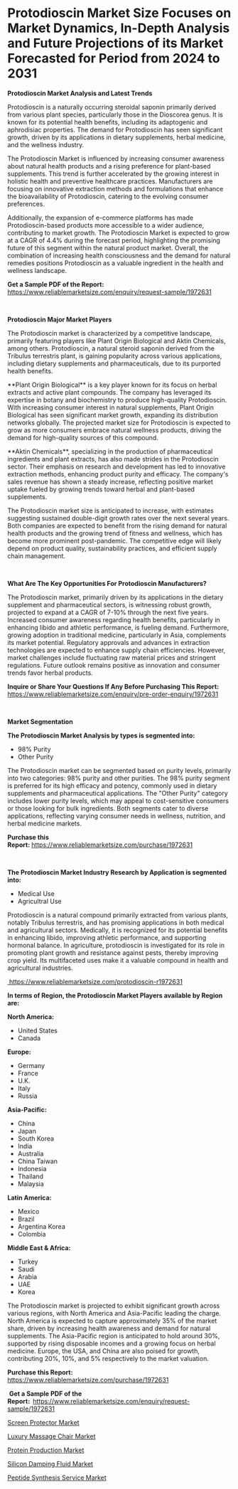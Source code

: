 <p><h1>Protodioscin Market Size Focuses on Market Dynamics, In-Depth Analysis and Future Projections of its Market Forecasted for Period from 2024 to 2031</h1></p><p><strong>Protodioscin Market Analysis and Latest Trends</strong></p>
<p><p>Protodioscin is a naturally occurring steroidal saponin primarily derived from various plant species, particularly those in the Dioscorea genus. It is known for its potential health benefits, including its adaptogenic and aphrodisiac properties. The demand for Protodioscin has seen significant growth, driven by its applications in dietary supplements, herbal medicine, and the wellness industry.</p><p>The Protodioscin Market is influenced by increasing consumer awareness about natural health products and a rising preference for plant-based supplements. This trend is further accelerated by the growing interest in holistic health and preventive healthcare practices. Manufacturers are focusing on innovative extraction methods and formulations that enhance the bioavailability of Protodioscin, catering to the evolving consumer preferences.</p><p>Additionally, the expansion of e-commerce platforms has made Protodioscin-based products more accessible to a wider audience, contributing to market growth. The Protodioscin Market is expected to grow at a CAGR of 4.4% during the forecast period, highlighting the promising future of this segment within the natural product market. Overall, the combination of increasing health consciousness and the demand for natural remedies positions Protodioscin as a valuable ingredient in the health and wellness landscape.</p></p>
<p><strong>Get a Sample PDF of the Report:&nbsp;</strong> <a href="https://www.reliablemarketsize.com/enquiry/request-sample/1972631?utm_campaign=1170&utm_medium=2&utm_source=Github&utm_content=ia&utm_term=14112024&utm_id=protodioscin">https://www.reliablemarketsize.com/enquiry/request-sample/1972631</a></p>
<p>&nbsp;</p>
<p><strong>Protodioscin Major Market Players</strong></p>
<p><p>The Protodioscin market is characterized by a competitive landscape, primarily featuring players like Plant Origin Biological and Aktin Chemicals, among others. Protodioscin, a natural steroid saponin derived from the Tribulus terrestris plant, is gaining popularity across various applications, including dietary supplements and pharmaceuticals, due to its purported health benefits.</p><p>**Plant Origin Biological** is a key player known for its focus on herbal extracts and active plant compounds. The company has leveraged its expertise in botany and biochemistry to produce high-quality Protodioscin. With increasing consumer interest in natural supplements, Plant Origin Biological has seen significant market growth, expanding its distribution networks globally. The projected market size for Protodioscin is expected to grow as more consumers embrace natural wellness products, driving the demand for high-quality sources of this compound.</p><p>**Aktin Chemicals**, specializing in the production of pharmaceutical ingredients and plant extracts, has also made strides in the Protodioscin sector. Their emphasis on research and development has led to innovative extraction methods, enhancing product purity and efficacy. The company's sales revenue has shown a steady increase, reflecting positive market uptake fueled by growing trends toward herbal and plant-based supplements.</p><p>The Protodioscin market size is anticipated to increase, with estimates suggesting sustained double-digit growth rates over the next several years. Both companies are expected to benefit from the rising demand for natural health products and the growing trend of fitness and wellness, which has become more prominent post-pandemic. The competitive edge will likely depend on product quality, sustainability practices, and efficient supply chain management.</p></p>
<p>&nbsp;</p>
<p><strong>What Are The Key Opportunities For Protodioscin Manufacturers?</strong></p>
<p><p>The Protodioscin market, primarily driven by its applications in the dietary supplement and pharmaceutical sectors, is witnessing robust growth, projected to expand at a CAGR of 7-10% through the next five years. Increased consumer awareness regarding health benefits, particularly in enhancing libido and athletic performance, is fueling demand. Furthermore, growing adoption in traditional medicine, particularly in Asia, complements its market potential. Regulatory approvals and advances in extraction technologies are expected to enhance supply chain efficiencies. However, market challenges include fluctuating raw material prices and stringent regulations. Future outlook remains positive as innovation and consumer trends favor herbal products.</p></p>
<p><strong>Inquire or Share Your Questions If Any Before Purchasing This Report:</strong> <a href="https://www.reliablemarketsize.com/enquiry/pre-order-enquiry/1972631?utm_campaign=1170&utm_medium=2&utm_source=Github&utm_content=ia&utm_term=14112024&utm_id=protodioscin">https://www.reliablemarketsize.com/enquiry/pre-order-enquiry/1972631</a></p>
<p>&nbsp;</p>
<p><strong>Market Segmentation</strong></p>
<p><strong>The Protodioscin Market Analysis by types is segmented into:</strong></p>
<p><ul><li>98% Purity</li><li>Other Purity</li></ul></p>
<p><p>The Protodioscin market can be segmented based on purity levels, primarily into two categories: 98% purity and other purities. The 98% purity segment is preferred for its high efficacy and potency, commonly used in dietary supplements and pharmaceutical applications. The "Other Purity" category includes lower purity levels, which may appeal to cost-sensitive consumers or those looking for bulk ingredients. Both segments cater to diverse applications, reflecting varying consumer needs in wellness, nutrition, and herbal medicine markets.</p></p>
<p><strong>Purchase this Report:&nbsp;</strong><a href="https://www.reliablemarketsize.com/purchase/1972631?utm_campaign=1170&utm_medium=2&utm_source=Github&utm_content=ia&utm_term=14112024&utm_id=protodioscin">https://www.reliablemarketsize.com/purchase/1972631</a></p>
<p>&nbsp;</p>
<p><strong>The Protodioscin Market Industry Research by Application is segmented into:</strong></p>
<p><ul><li>Medical Use</li><li>Agricultral Use</li></ul></p>
<p><p>Protodioscin is a natural compound primarily extracted from various plants, notably Tribulus terrestris, and has promising applications in both medical and agricultural sectors. Medically, it is recognized for its potential benefits in enhancing libido, improving athletic performance, and supporting hormonal balance. In agriculture, protodioscin is investigated for its role in promoting plant growth and resistance against pests, thereby improving crop yield. Its multifaceted uses make it a valuable compound in health and agricultural industries.</p></p>
<p><a href="https://www.reliablemarketsize.com/protodioscin-r1972631?utm_campaign=1170&utm_medium=2&utm_source=Github&utm_content=ia&utm_term=14112024&utm_id=protodioscin">&nbsp;https://www.reliablemarketsize.com/protodioscin-r1972631</a></p>
<p><strong>In terms of Region, the Protodioscin Market Players available by Region are:</strong></p>
<p>
    <p> <strong> North America: </strong>
        <ul>
            <li>United States</li>
            <li>Canada</li>
        </ul>
        </p> 
    <p> <strong> Europe: </strong>
        <ul>
            <li>Germany</li>
            <li>France</li>
            <li>U.K.</li>
            <li>Italy</li>
            <li>Russia</li>
        </ul>
        </p> 
    <p> <strong> Asia-Pacific: </strong>
        <ul>
            <li>China</li>
            <li>Japan</li>
            <li>South Korea</li>
            <li>India</li>
            <li>Australia</li>
            <li>China Taiwan</li>
            <li>Indonesia</li>
            <li>Thailand</li>
            <li>Malaysia</li>
        </ul>
        </p> 
    <p> <strong> Latin America: </strong>
        <ul>
            <li>Mexico</li>
            <li>Brazil</li>
            <li>Argentina Korea</li>
            <li>Colombia</li>
        </ul>
        </p> 
    <p> <strong> Middle East & Africa: </strong>
        <ul>
            <li>Turkey</li>
            <li>Saudi</li>
            <li>Arabia</li>
            <li>UAE</li>
            <li>Korea</li>
        </ul>
    </p>
    </p>
<p><p>The Protodioscin market is projected to exhibit significant growth across various regions, with North America and Asia-Pacific leading the charge. North America is expected to capture approximately 35% of the market share, driven by increasing health awareness and demand for natural supplements. The Asia-Pacific region is anticipated to hold around 30%, supported by rising disposable incomes and a growing focus on herbal medicine. Europe, the USA, and China are also poised for growth, contributing 20%, 10%, and 5% respectively to the market valuation.</p></p>
<p><strong>Purchase this Report: </strong><a href="https://www.reliablemarketsize.com/purchase/1972631?utm_campaign=1170&utm_medium=2&utm_source=Github&utm_content=ia&utm_term=14112024&utm_id=protodioscin">https://www.reliablemarketsize.com/purchase/1972631</a></p>
<p>&nbsp;<strong>Get a Sample PDF of the Report:&nbsp;&nbsp;</strong><a href="https://www.reliablemarketsize.com/enquiry/request-sample/1972631?utm_campaign=1170&utm_medium=2&utm_source=Github&utm_content=ia&utm_term=14112024&utm_id=protodioscin">https://www.reliablemarketsize.com/enquiry/request-sample/1972631</a></p>
<p><strong></strong></p>
<p><p><a href="https://www.linkedin.com/pulse/screen-protector-market-dynamics-application-types-emerging-kobnc?utm_campaign=1170&utm_medium=2&utm_source=Github&utm_content=ia&utm_term=14112024&utm_id=protodioscin">Screen Protector Market</a></p><p><a href="https://www.linkedin.com/pulse/luxury-massage-chair-momentum-charting-56-cagr-path-2024-2031-b9o6c?utm_campaign=1170&utm_medium=2&utm_source=Github&utm_content=ia&utm_term=14112024&utm_id=protodioscin">Luxury Massage Chair Market</a></p><p><a href="https://issuu.com/reportprime-2/docs/protein-production-market-size-2030_d568282d706b53?utm_campaign=1170&utm_medium=2&utm_source=Github&utm_content=ia&utm_term=14112024&utm_id=protodioscin">Protein Production Market</a></p><p><a href="https://github.com/sofayahoo2023/Market-Research-Report-List-6/blob/main/silicon-damping-fluid-market.md?utm_campaign=1170&utm_medium=2&utm_source=Github&utm_content=ia&utm_term=14112024&utm_id=protodioscin">Silicon Damping Fluid Market</a></p><p><a href="https://issuu.com/reportprime-2/docs/peptide-synthesis-service-market-si_484db2f81d24fd?utm_campaign=1170&utm_medium=2&utm_source=Github&utm_content=ia&utm_term=14112024&utm_id=protodioscin">Peptide Synthesis Service Market</a></p></p>